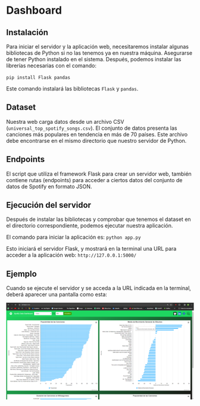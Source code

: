 # Dashboard

## Instalación
Para iniciar el servidor y la aplicación web, necesitaremos instalar algunas bibliotecas de Python si no las tenemos ya en nuestra máquina.
Asegurarse de tener Python instalado en el sistema. Después, podemos instalar las librerías necesarias con el comando:

`pip install Flask pandas`

Este comando instalará las bibliotecas `Flask` y `pandas`. 

## Dataset
Nuestra web carga datos desde un archivo CSV (`universal_top_spotify_songs.csv`).
El conjunto de datos presenta las canciones más populares en tendencia en más de 70 países. 
Este archivo debe encontrarse en el mismo directorio que nuestro servidor de Python.

## Endpoints
El script que utiliza el framework Flask para crear un servidor web, también contiene rutas (endpoints) para acceder a ciertos datos del conjunto de datos de Spotify en formato JSON.

## Ejecución del servidor
Después de instalar las bibliotecas y comprobar que tenemos el dataset en el directorio correspondiente, podemos ejecutar nuestra aplicación.

El comando para iniciar la aplicación es:
`python app.py`

Esto iniciará el servidor Flask, y mostrará en la terminal una URL para acceder a la aplicación web:
 `http://127.0.0.1:5000/`


 ## Ejemplo
 Cuando se ejecute el servidor y se acceda a la URL indicada en la terminal, deberá aparecer una pantalla como esta:

![Texto alternativo](spotifydashboard.png)
 